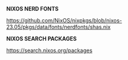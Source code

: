 **NIXOS NERD FONTS**

https://github.com/NixOS/nixpkgs/blob/nixos-23.05/pkgs/data/fonts/nerdfonts/shas.nix

**NIXOS SEARCH PACKAGES**

https://search.nixos.org/packages
